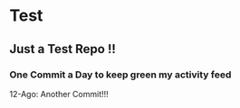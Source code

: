 # Test
## Just a Test Repo !!
### One Commit a Day to keep green my activity feed 

12-Ago: Another Commit!!!